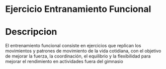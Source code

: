 # Ejercicio Entranamiento Funcional
 
# Descripcion
El entrenamiento funcional consiste en ejercicios que replican los movimientos y patrones de movimiento de la vida cotidiana, con el objetivo de mejorar la fuerza, la coordinación, el equilibrio y la flexibilidad para mejorar el rendimiento en actividades fuera del gimnasio